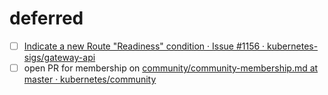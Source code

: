 # deferred

- [ ] [Indicate a new Route "Readiness" condition · Issue #1156 · kubernetes-sigs/gateway-api](https://github.com/kubernetes-sigs/gateway-api/issues/1156)
- [ ] open PR for membership on [community/community-membership.md at master · kubernetes/community](https://github.com/kubernetes/community/blob/master/community-membership.md#member)
